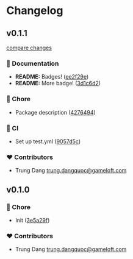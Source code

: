 # Changelog


## v0.1.1

[compare changes](https://github.com/namesmt/kontroll/compare/v0.1.0...v0.1.1)

### 📖 Documentation

- **README:** Badges! ([ee2f29e](https://github.com/namesmt/kontroll/commit/ee2f29e))
- **README:** More badge! ([3d1c6d2](https://github.com/namesmt/kontroll/commit/3d1c6d2))

### 🏡 Chore

- Package description ([4276494](https://github.com/namesmt/kontroll/commit/4276494))

### 🤖 CI

- Set up test.yml ([9057d5c](https://github.com/namesmt/kontroll/commit/9057d5c))

### ❤️ Contributors

- Trung Dang <trung.dangquoc@gameloft.com>

## v0.1.0


### 🏡 Chore

- Init ([3e5a29f](https://github.com/namesmt/kontroll/commit/3e5a29f))

### ❤️ Contributors

- Trung Dang <trung.dangquoc@gameloft.com>

